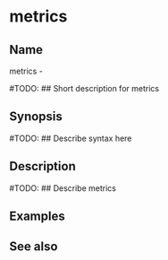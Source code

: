 

# metrics


## Name
metrics - 

#TODO: ## Short description for metrics

## Synopsis
#TODO: ## Describe syntax here

## Description
#TODO: ## Describe metrics

## Examples

## See also

